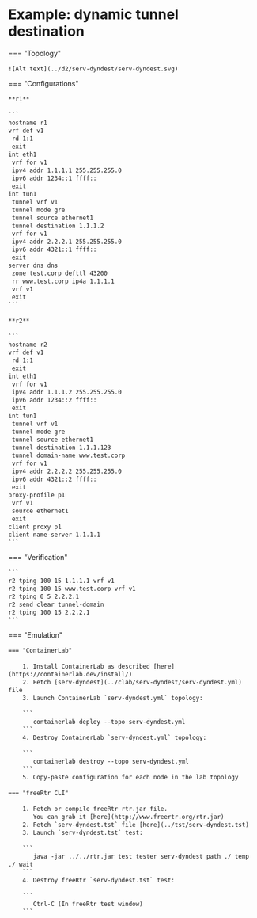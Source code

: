 # Example: dynamic tunnel destination

=== "Topology"

    ![Alt text](../d2/serv-dyndest/serv-dyndest.svg)

=== "Configurations"

    **r1**

    ```
    hostname r1
    vrf def v1
     rd 1:1
     exit
    int eth1
     vrf for v1
     ipv4 addr 1.1.1.1 255.255.255.0
     ipv6 addr 1234::1 ffff::
     exit
    int tun1
     tunnel vrf v1
     tunnel mode gre
     tunnel source ethernet1
     tunnel destination 1.1.1.2
     vrf for v1
     ipv4 addr 2.2.2.1 255.255.255.0
     ipv6 addr 4321::1 ffff::
     exit
    server dns dns
     zone test.corp defttl 43200
     rr www.test.corp ip4a 1.1.1.1
     vrf v1
     exit
    ```

    **r2**

    ```
    hostname r2
    vrf def v1
     rd 1:1
     exit
    int eth1
     vrf for v1
     ipv4 addr 1.1.1.2 255.255.255.0
     ipv6 addr 1234::2 ffff::
     exit
    int tun1
     tunnel vrf v1
     tunnel mode gre
     tunnel source ethernet1
     tunnel destination 1.1.1.123
     tunnel domain-name www.test.corp
     vrf for v1
     ipv4 addr 2.2.2.2 255.255.255.0
     ipv6 addr 4321::2 ffff::
     exit
    proxy-profile p1
     vrf v1
     source ethernet1
     exit
    client proxy p1
    client name-server 1.1.1.1
    ```

=== "Verification"

    ```
    r2 tping 100 15 1.1.1.1 vrf v1
    r2 tping 100 15 www.test.corp vrf v1
    r2 tping 0 5 2.2.2.1
    r2 send clear tunnel-domain
    r2 tping 100 15 2.2.2.1
    ```

=== "Emulation"

    === "ContainerLab"

        1. Install ContainerLab as described [here](https://containerlab.dev/install/)  
        2. Fetch [serv-dyndest](../clab/serv-dyndest/serv-dyndest.yml) file  
        3. Launch ContainerLab `serv-dyndest.yml` topology:  

        ```
           containerlab deploy --topo serv-dyndest.yml  
        ```
        4. Destroy ContainerLab `serv-dyndest.yml` topology:  

        ```
           containerlab destroy --topo serv-dyndest.yml  
        ```
        5. Copy-paste configuration for each node in the lab topology

    === "freeRtr CLI"

        1. Fetch or compile freeRtr rtr.jar file.  
           You can grab it [here](http://www.freertr.org/rtr.jar)  
        2. Fetch `serv-dyndest.tst` file [here](../tst/serv-dyndest.tst)  
        3. Launch `serv-dyndest.tst` test:  

        ```
           java -jar ../../rtr.jar test tester serv-dyndest path ./ temp ./ wait
        ```
        4. Destroy freeRtr `serv-dyndest.tst` test:  

        ```
           Ctrl-C (In freeRtr test window)
        ```

